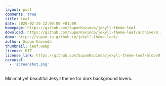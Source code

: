 ```yaml
---
layout: post
comments: true
title: Leaf
date: 2020-02-26 22:00:00 +01:00
homepage: https://github.com/SupunKavinda/jekyll-theme-leaf
download: https://github.com/SupunKavinda/jekyll-theme-leaf/archive/0.1.0.zip
demo: https://supun-io.github.io/jekyll-theme-leaf/
author: Supun Kavinda
thumbnail: leaf.webp
license: MIT
license_link: https://github.com/SupunKavinda/jekyll-theme-leaf/blob/0.1.0/LICENSE.txt
carousel:
  - 'screenshot.png'
---
```


Minimal yet beautiful Jekyll theme for dark background lovers.
